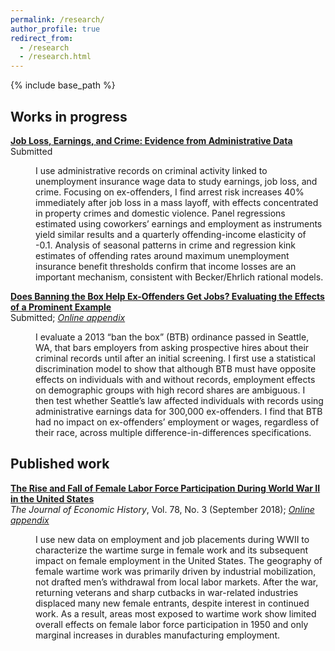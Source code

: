 ```yaml
---
permalink: /research/
author_profile: true
redirect_from:
  - /research
  - /research.html
---
```


{% include base_path %}

## Works in progress

[**Job Loss, Earnings, and Crime: Evidence from Administrative Data**](https://papers.ssrn.com/sol3/papers.cfm?abstract_id=2991317)  
Submitted
<dl><dd>I use administrative records on criminal activity linked to unemployment insurance wage data to study earnings, job loss, and crime. Focusing on ex-offenders, I find arrest risk increases 40% immediately after job loss in a mass layoff, with effects concentrated in property crimes and domestic violence. Panel regressions estimated using coworkers’ earnings and employment as instruments yield similar results and a quarterly offending-income elasticity of -0.1. Analysis of seasonal patterns in crime and regression kink estimates of offending rates around maximum unemployment insurance benefit thresholds confirm that income losses are an important mechanism, consistent with Becker/Ehrlich rational models.</dd></dl>

[**Does Banning the Box Help Ex-Offenders Get Jobs? Evaluating the Effects of a Prominent Example**](/files/btb_seattle_0418.pdf)  
Submitted; [*Online appendix*](/files/btb_online_appendix_0418.pdf)
<dl><dd>I evaluate a 2013 “ban the box” (BTB) ordinance passed in Seattle, WA, that bars employers from asking prospective hires about their criminal records until after an initial screening. I first use a statistical discrimination model to show that although BTB must have opposite effects on individuals with and without records, employment effects on demographic groups with high record shares are ambiguous. I then test whether Seattle’s law affected individuals with records using administrative earnings data for 300,000 ex-offenders. I find that BTB had no impact on ex-offenders’ employment or wages, regardless of their race, across multiple difference-in-differences specifications.</dd></dl>


## Published work

[**The Rise and Fall of Female Labor Force Participation During World War II in the United States**](/files/rise_and_fall.pdf)  
*The Journal of Economic History*, Vol. 78, No. 3 (September 2018); [*Online appendix*](/files/rise_and_fall_online_appendix.pdf)
<dl><dd>I use new data on employment and job placements during WWII to characterize the wartime surge in female work and its subsequent impact on female employment in the United States. The geography of female wartime work was primarily driven by industrial mobilization, not drafted men’s withdrawal from local labor markets. After the war, returning veterans and sharp cutbacks in war-related industries displaced many new female entrants, despite interest in continued work. As a result, areas most exposed to wartime work show limited overall effects on female labor force participation in 1950 and only marginal increases in durables manufacturing employment.</dd></dl>
